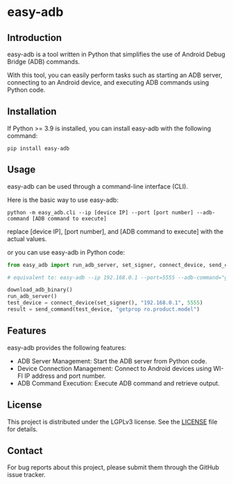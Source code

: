 # easy-adb

## Introduction

easy-adb is a tool written in Python that simplifies the use of Android Debug Bridge (ADB) commands. 

With this tool, you can easily perform tasks such as starting an ADB server, connecting to an Android device, and executing ADB commands using Python code.

## Installation

If Python >= 3.9 is installed, you can install easy-adb with the following command:

```shell
pip install easy-adb
```

## Usage

easy-adb can be used through a command-line interface (CLI). 

Here is the basic way to use easy-adb:

```shell
python -m easy_adb.cli --ip [device IP] --port [port number] --adb-command [ADB command to execute]
```

replace [device IP], [port number], and [ADB command to execute] with the actual values.

or you can use easy-adb in Python code:

```python
from easy_adb import run_adb_server, set_signer, connect_device, send_command, download_adb_binary

# equivalent to: easy-adb --ip 192.168.0.1 --port=5555 --adb-command="getprop ro.product.model"

download_adb_binary()
run_adb_server()
test_device = connect_device(set_signer(), "192.168.0.1", 5555)
result = send_command(test_device, "getprop ro.product.model")
```

## Features

easy-adb provides the following features:

* ADB Server Management: Start the ADB server from Python code.
* Device Connection Management: Connect to Android devices using WI-FI IP address and port number.
* ADB Command Execution: Execute ADB command and retrieve output.

## License

This project is distributed under the LGPLv3 license. See the [LICENSE](LICENSE) file for details.

## Contact

For bug reports about this project, please submit them through the GitHub issue tracker.